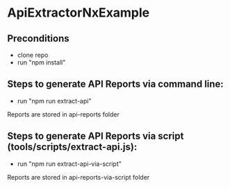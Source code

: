# ApiExtractorNxExample

## Preconditions

- clone repo
- run "npm install"

## Steps to generate API Reports via command line:

- run "npm run extract-api"

Reports are stored in api-reports folder

## Steps to generate API Reports via script (tools/scripts/extract-api.js):

- run "npm run extract-api-via-script"

Reports are stored in api-reports-via-script folder
